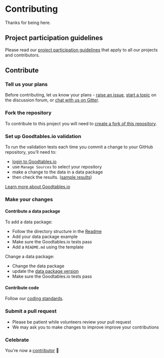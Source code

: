 # Contributing

Thanks for being here.

## Project participation guidelines

Please read our [project participation guidelines](https://okfn.org/project-participation-guidelines/) that apply to all our projects and contributors.

## Contribute

### Tell us your plans

Before contributing, let us know your plans - [raise an issue](https://github.com/frictionlessdata/example-data-packages/issues), [start a topic](https://discuss.okfn.org/c/frictionless-data) on the discussion forum, or [chat with us on Gitter](https://gitter.im/frictionlessdata/chat).

### Fork the repository

To contribute to this project you will need to [create a fork of this repository](https://help.github.com/articles/fork-a-repo/).

### Set up Goodtables.io validation

To run the validation tests each time you commit a change to your GitHub repository, you'll need to:
- [login to Goodtables.io](http://goodtables.io)
- use `Manage Sources` to select your repository
- make a change to the data in a data package
- then check the results. ([sample results](https://goodtables.io/github/frictionlessdata/example-data-packages))

[Learn more about Goodtables.io](http://okfnlabs.org/blog/2017/05/22/introducing-the-new-goodtables-library-and-goodtablesio.html)

### Make your changes

#### Contribute a data package

To add a data package:

- Follow the directory structure in the [Readme](./README.md/#data-packages)
- Add your data package example
- Make sure the Goodtables.io tests pass
- Add a `README.md` using the template

Change a data package:

- Change the data package 
- update the [data package version](https://frictionlessdata.io/specs/patterns/#data-package-version)
- Make sure the Goodtables.io tests pass

#### Contribute code

Follow our [coding standards](https://github.com/okfn/coding-standards).

### Submit a pull request

- Please be patient while volunteers review your pull request
- We may ask you to make changes to improve improve your contributions

### Celebrate

You're now a [contributor](https://github.com/frictionlessdata/example-data-packages/graphs/contributors) :tada:
